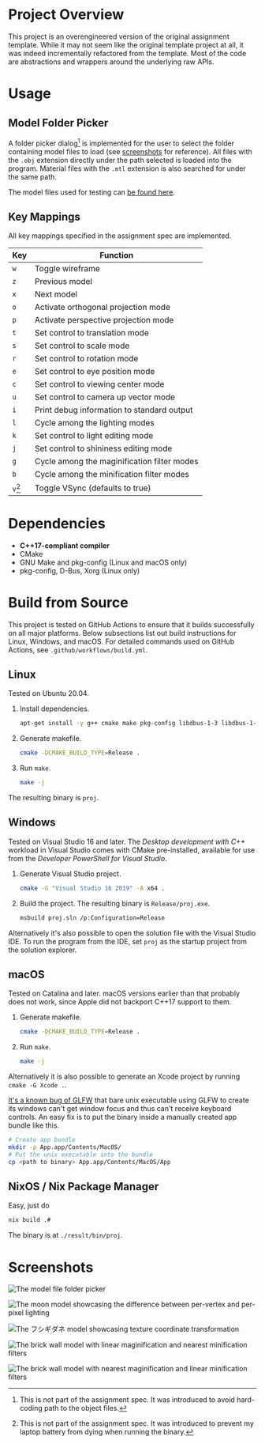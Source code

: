 <!-- vim: set ft=markdown.pandoc colorcolumn=100: -->

# Project Overview

This project is an overengineered version of the original assignment template.
While it may not seem like the original template project at all,
it was indeed incrementally refactored from the template.
Most of the code are abstractions and wrappers around the underlying raw APIs.


# Usage

## Model Folder Picker

A folder picker dialog[^1] is implemented for the user to select the folder containing model files to load
(see [screenshots](#screenshots) for reference).
All files with the `.obj` extension directly under the path selected is loaded into the program.
Material files with the `.mtl` extension is also searched for under the same path.

The model files used for testing can [be found here](https://github.com/kotatsuyaki/nthu-cg-models).

## Key Mappings

All key mappings specified in the assignment spec are implemented.

| Key     | Function                                    |
|---------|---------------------------------------------|
| `w`     | Toggle wireframe                            |
| `z`     | Previous model                              |
| `x`     | Next model                                  |
| `o`     | Activate orthogonal projection mode         |
| `p`     | Activate perspective projection mode        |
| `t`     | Set control to translation mode             |
| `s`     | Set control to scale mode                   |
| `r`     | Set control to rotation mode                |
| `e`     | Set control to eye position mode            |
| `c`     | Set control to viewing center mode          |
| `u`     | Set control to camera up vector mode        |
| `i`     | Print debug information to standard output  |
| `l`     | Cycle among the lighting modes              |
| `k`     | Set control to light editing mode           |
| `j`     | Set control to shininess editing mode       |
| `g`     | Cycle among the maginification filter modes |
| `b`     | Cycle among the minification filter modes   |
| `v`[^2] | Toggle VSync (defaults to true)             |

[^1]: This is not part of the assignment spec.
    It was introduced to avoid hard-coding path to the object files.
[^2]: This is not part of the assignment spec.
    It was introduced to prevent my laptop battery from dying when running the binary.


# Dependencies

- **C++17-compliant compiler**
- CMake
- GNU Make and pkg-config (Linux and macOS only)
- pkg-config, D-Bus, Xorg (Linux only)


# Build from Source

This project is tested on GitHub Actions to ensure that it builds successfully on all major platforms.
Below subsections list out build instructions for Linux, Windows, and macOS.
For detailed commands used on GitHub Actions, see `.github/workflows/build.yml`.

## Linux

Tested on Ubuntu 20.04.

1. Install dependencies.

    ```sh
    apt-get install -y g++ cmake make pkg-config libdbus-1-3 libdbus-1-dev xorg-dev
    ```
2. Generate makefile.

    ```sh
    cmake -DCMAKE_BUILD_TYPE=Release .
    ```
3. Run `make`.

    ```sh
    make -j
    ```

The resulting binary is `proj`.

## Windows

Tested on Visual Studio 16 and later.
The *Desktop development with C++* workload in Visual Studio comes with CMake pre-installed,
available for use from the *Developer PowerShell for Visual Studio*.

1. Generate Visual Studio project.

    ```sh
    cmake -G "Visual Studio 16 2019" -A x64 .
    ```

2. Build the project.  The resulting binary is `Release/proj.exe`.

    ```sh
    msbuild proj.sln /p:Configuration=Release
    ```

Alternatively it's also possible to open the solution file with the Visual Studio IDE.
To run the program from the IDE, set `proj` as the startup project from the solution explorer.

## macOS

Tested on Catalina and later.
macOS versions earlier than that probably does not work,
since Apple did not backport C++17 support to them.

1. Generate makefile.

    ```sh
    cmake -DCMAKE_BUILD_TYPE=Release .
    ```
2. Run `make`.

    ```sh
    make -j
    ```

Alternatively it is also possible to generate an Xcode project by running `cmake -G Xcode .`.

[It's a known bug of GLFW](https://github.com/glfw/glfw/issues/1515)
that bare unix executable using GLFW to create its windows
can't get window focus and thus can't receive keyboard controls.
An easy fix is to put the binary inside a manually created app bundle like this.

```sh
# Create app bundle
mkdir -p App.app/Contents/MacOS/
# Put the unix executable into the bundle
cp <path to binary> App.app/Contents/MacOS/App
```


## NixOS / Nix Package Manager

Easy, just do

```sh
nix build .#
```

The binary is at `./result/bin/proj`.


# Screenshots

![The model file folder picker](./screenshots/folder-picker.png)

![The moon model showcasing the difference between per-vertex and per-pixel lighting](./screenshots/showcase-vertex-pixel-light.png)

![The フシギダネ model showcasing texture coordinate transformation](./screenshots/texture-transform.png)

![The brick wall model with linear maginification and nearest minification filters](./screenshots/mag-lin-min-near.png)

![The brick wall model with nearest maginification and linear minification filters](./screenshots/mag-near-min-lin.png)
